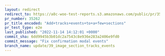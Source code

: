 ```yaml
---
layout: redirect
redirect_to: https://a8c-woo-test-reports.s3.amazonaws.com/public/pr/35262/e2e/index.html
pr_number: 35262
pr_title_encoded: "Add+tracks+events+to+a+few+sections"
pr_test_type: e2e
last_published: "2022-11-14 14:12:01 +0000"
commit_sha: 6dd9945b3b01dc2a7543c8e936e283a2406e9fd0
commit_message: "Fix confirmation modal events"
branch_name: update/39_image_section_tracks_events
---
```

